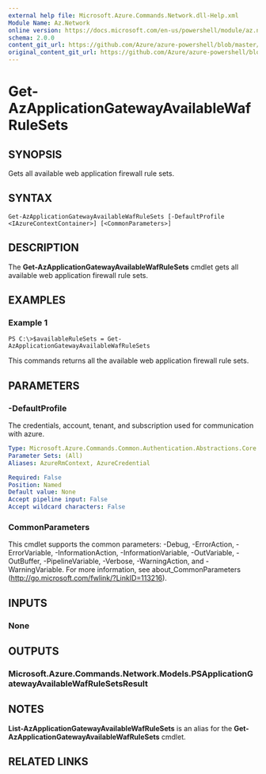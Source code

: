 ```yaml
---
external help file: Microsoft.Azure.Commands.Network.dll-Help.xml
Module Name: Az.Network
online version: https://docs.microsoft.com/en-us/powershell/module/az.network/get-azapplicationgatewayavailablewafrulesets
schema: 2.0.0
content_git_url: https://github.com/Azure/azure-powershell/blob/master/src/ResourceManager/Network/Commands.Network/help/Get-AzApplicationGatewayAvailableWafRuleSets.md
original_content_git_url: https://github.com/Azure/azure-powershell/blob/master/src/ResourceManager/Network/Commands.Network/help/Get-AzApplicationGatewayAvailableWafRuleSets.md
---
```


# Get-AzApplicationGatewayAvailableWafRuleSets

## SYNOPSIS
Gets all available web application firewall rule sets.

## SYNTAX

```
Get-AzApplicationGatewayAvailableWafRuleSets [-DefaultProfile <IAzureContextContainer>] [<CommonParameters>]
```

## DESCRIPTION
The **Get-AzApplicationGatewayAvailableWafRuleSets** cmdlet gets all available web application firewall rule sets.

## EXAMPLES

### Example 1
```
PS C:\>$availableRuleSets = Get-AzApplicationGatewayAvailableWafRuleSets
```

This commands returns all the available web application firewall rule sets.

## PARAMETERS

### -DefaultProfile
The credentials, account, tenant, and subscription used for communication with azure.

```yaml
Type: Microsoft.Azure.Commands.Common.Authentication.Abstractions.Core.IAzureContextContainer
Parameter Sets: (All)
Aliases: AzureRmContext, AzureCredential

Required: False
Position: Named
Default value: None
Accept pipeline input: False
Accept wildcard characters: False
```

### CommonParameters
This cmdlet supports the common parameters: -Debug, -ErrorAction, -ErrorVariable, -InformationAction, -InformationVariable, -OutVariable, -OutBuffer, -PipelineVariable, -Verbose, -WarningAction, and -WarningVariable. For more information, see about_CommonParameters (http://go.microsoft.com/fwlink/?LinkID=113216).

## INPUTS

### None

## OUTPUTS

### Microsoft.Azure.Commands.Network.Models.PSApplicationGatewayAvailableWafRuleSetsResult

## NOTES
**List-AzApplicationGatewayAvailableWafRuleSets** is an alias for the **Get-AzApplicationGatewayAvailableWafRuleSets** cmdlet.

## RELATED LINKS
